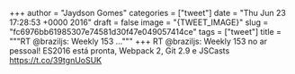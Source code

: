 
+++
author = "Jaydson Gomes"
categories = ["tweet"]
date = "Thu Jun 23 17:28:53 +0000 2016"
draft = false
image = "{TWEET_IMAGE}"
slug = "fc6976bb61985307e74581d30f47e049057414ce"
tags = ["tweet"]
title = """RT @braziljs: Weekly 153 ..."""
+++
RT @braziljs: Weekly 153 no ar pessoal! ES2016 está pronta, Webpack 2, Git 2.9 e JSCasts https://t.co/39tgnUoSUK
